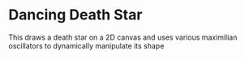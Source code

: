 # Dancing Death Star

This draws a death star on a 2D canvas and uses various maximilian oscillators to dynamically manipulate its shape
